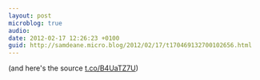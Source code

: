 ```yaml
---
layout: post
microblog: true
audio: 
date: 2012-02-17 12:26:23 +0100
guid: http://samdeane.micro.blog/2012/02/17/t170469132700102656.html
---
```

(and here's the source [t.co/B4UaTZ7U](http://t.co/B4UaTZ7U))
